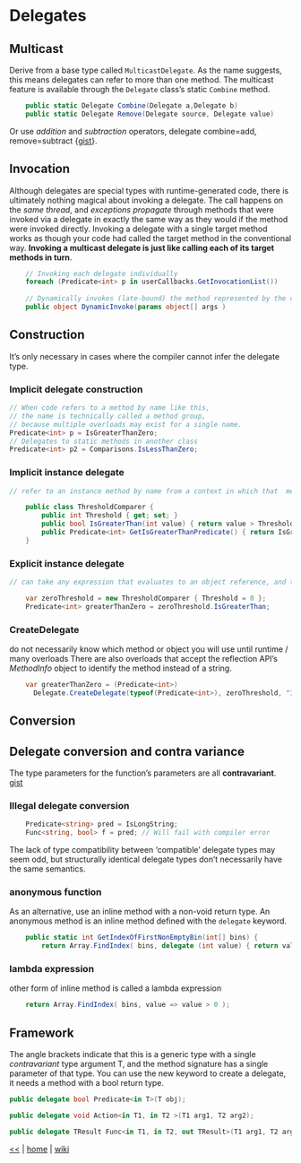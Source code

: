 # Delegates


## Multicast
Derive from a base type called `MulticastDelegate`. 
As the name suggests, this means delegates can refer to more than one method. 
The multicast feature is available through the `Delegate` class’s static `Combine` method.
```cs    
    public static Delegate Combine(Delegate a,Delegate b)
    public static Delegate Remove(Delegate source, Delegate value)
```
Or use *addition* and *subtraction* operators, delegate combine=add, remove=subtract {[gist](https://gist.github.com/illegitimis/ed2aae068f24835776a57f99a9792077)}.

## Invocation

Although delegates are special types with runtime-generated code, 
there is ultimately nothing magical about invoking a delegate. 
The call happens on the _same thread_, and _exceptions propagate_ 
through methods that were invoked via a delegate in exactly the same way as they would if the method were invoked directly. 
Invoking a delegate with a single target method works as though your code had called the target method in the conventional way. 
**Invoking a multicast delegate is just like calling each of its target methods in turn**.
```cs
    // Invoking each delegate individually
    foreach (Predicate<int> p in userCallbacks.GetInvocationList()) 
    
    // Dynamically invokes (late-bound) the method represented by the current delegate
    public object DynamicInvoke(params object[] args ) 
```

## Construction
It’s only necessary in cases where the compiler cannot infer the delegate type. 

### Implicit delegate construction
```cs
// When code refers to a method by name like this, 
// the name is technically called a method group, 
// because multiple overloads may exist for a single name.
Predicate<int> p = IsGreaterThanZero;
// Delegates to static methods in another class
Predicate<int> p2 = Comparisons.IsLessThanZero;
```

### Implicit instance delegate
```cs
// refer to an instance method by name from a context in which that  method is in scope

    public class ThresholdComparer {
        public int Threshold { get; set; }
        public bool IsGreaterThan(int value) { return value > Threshold; }
        public Predicate<int> GetIsGreaterThanPredicate() { return IsGreaterThan; }
    }
```
### Explicit instance delegate
```cs
// can take any expression that evaluates to an object reference, and then just append .MethodName

    var zeroThreshold = new ThresholdComparer { Threshold = 0 };
    Predicate<int> greaterThanZero = zeroThreshold.IsGreaterThan;
```
### CreateDelegate
do not necessarily know which method or object you will use until runtime / many overloads
There are also overloads that accept the reflection API’s _MethodInfo_ object to identify the method instead of a string.
```cs
    var greaterThanZero = (Predicate<int>) 
      Delegate.CreateDelegate(typeof(Predicate<int>), zeroThreshold, "IsGreaterThan");
```

## Conversion
## Delegate conversion and contra variance
The type parameters for the function’s parameters are all **contravariant**. [gist](https://gist.github.com/illegitimis/0b352a8ea439cd0135123697575217b8)

### Illegal delegate conversion
```cs
    Predicate<string> pred = IsLongString;
    Func<string, bool> f = pred; // Will fail with compiler error
```
The lack of type compatibility between ‘compatible’ delegate types may seem odd, 
but structurally identical delegate types don’t necessarily have the same semantics.

### anonymous function 
As an alternative, use an inline method with a non-void return type.
An anonymous method is an inline method defined with the `delegate` keyword.
```cs
    public static int GetIndexOfFirstNonEmptyBin(int[] bins) {
        return Array.FindIndex( bins, delegate (int value) { return value > 0; } ); }
```
### lambda expression
other form of inline method is called a lambda expression
```cs
    return Array.FindIndex( bins, value => value > 0 );
```

## Framework

The angle brackets indicate that this is a generic type with a single _contravariant_ type argument T, and the
method signature has a single parameter of that type. You can use the new keyword to create a delegate, it needs a method with a bool return type.

```cs
public delegate bool Predicate<in T>(T obj);

public delegate void Action<in T1, in T2 >(T1 arg1, T2 arg2);

public delegate TResult Func<in T1, in T2, out TResult>(T1 arg1, T2 arg2);
```


[<<](../csdotnet.md) 
|
[home](https://github.com/illegitimis/Tutorial) 
| 
[wiki](https://github.com/illegitimis/Tutorial/wiki) 